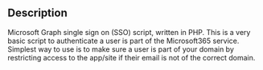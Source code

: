 ## Description
Microsoft Graph single sign on (SSO) script, written in PHP. This is a very basic script to authenticate a user is part of the Microsoft365 service. Simplest way to use is to make sure a user is part of your domain by restricting access to the app/site if their email is not of the correct domain. 
